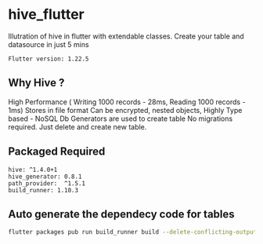 # hive_flutter

Illutration of hive in flutter with extendable classes.
Create your table and datasource in just 5 mins

`Flutter version: 1.22.5`
## Why Hive ?
High Performance ( Writing 1000 records -​ ​28ms, Reading 1000 records - 1ms)
​Stores in file format
Can be encrypted, nested objects, 
Highly Type based - NoSQL Db
Generators are used to create table
No migrations required. Just delete and create new table.

## Packaged Required 
```
hive: ^1.4.0+1
hive_generator: 0.8.1
path_provider:  ^1.5.1
build_runner: 1.10.3
```

## Auto generate the dependecy code for tables

```sh
flutter packages pub run build_runner build --delete-conflicting-outputs
```